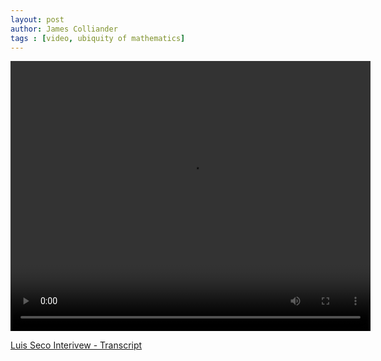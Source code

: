 ```yaml
---
layout: post
author: James Colliander
tags : [video, ubiquity of mathematics]
---
```


<video controls height="432" width="576">
<source src="http://share.math.toronto.edu/users/rcerezo/d97cb94248ef10adf62a8099a73b200b.mp4" type='video/mp4; codecs="avc1.42E01E,mp4a.40.2"'>
<source src="http://share.math.toronto.edu/users/rcerezo/2be5402d4a1b67c35d197db7fd1591ea.ogg" type='video/ogg; codecs="theora,vorbis"'>
<source src="http://share.math.toronto.edu/users/rcerezo/19e308152337cb611933df2e8068663d.webm" type='video/webm; codecs="vp8,vorbis"'>
Your browser does not support the &lt;video&gt; tag.
</video>

<a href='http://blog.math.toronto.edu/colliand/files/2013/05/Luis-Seco-Interivew-Transcript.pdf'>Luis Seco Interivew - Transcript</a>